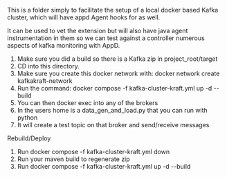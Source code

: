 This is a folder simply to facilitate the setup of a local docker based
Kafka cluster, which will have appd Agent hooks for as well.

It can be used to vet the extension but will also have java agent
instrumentation in them so we can test against a controller numerous
aspects of kafka monitoring with AppD.

1. Make sure you did a build so there is a Kafka zip in project_root/target
2. CD into this directory.
2. Make sure you create this docker network with: docker network create kafkakraft-network
3. Run the command: docker compose -f kafka-cluster-kraft.yml up -d --build
3. You can then docker exec into any of the brokers
4. In the users home is a data_gen_and_load.py that you can run with python
5. It will create a test topic on that broker and send/receive messages


Rebuild/Deploy
1. Run docker compose -f kafka-cluster-kraft.yml down
2. Run your maven build to regenerate zip
3. Run docker compose -f kafka-cluster-kraft.yml up -d --build